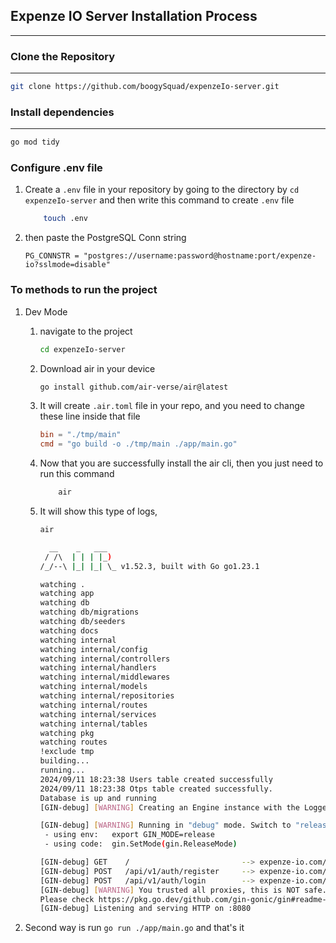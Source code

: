 ## Expenze IO Server Installation Process

---

### Clone the Repository

---

```zsh
git clone https://github.com/boogySquad/expenzeIo-server.git
```

### Install dependencies

---

```zsh
go mod tidy
```


### Configure .env file
1. Create a `.env` file in your repository by going to the directory by `cd expenzeIo-server` and then write this command to create `.env` file
	```bash
		touch .env
	```
2. then paste the PostgreSQL Conn string
	```env
	PG_CONNSTR = "postgres://username:password@hostname:port/expenze-io?sslmode=disable"
	```

### To methods to run the project

1. Dev Mode
	1. navigate to the project
		```bash
		cd expenzeIo-server
		```
	1. Download air in your  device
		```bash
		go install github.com/air-verse/air@latest
		```
	3. It will create `.air.toml` file in your repo, and you need to change these line inside that file
		```toml
		bin = "./tmp/main"
		cmd = "go build -o ./tmp/main ./app/main.go"
		```
	4. Now that you are successfully install the air cli, then you just need to run this command
		```bash
			air
		```
	5. It will show this type of logs,
		```bash
		air

		  __    _   ___
		 / /\  | | | |_)
		/_/--\ |_| |_| \_ v1.52.3, built with Go go1.23.1
		
		watching .
		watching app
		watching db
		watching db/migrations
		watching db/seeders
		watching docs
		watching internal
		watching internal/config
		watching internal/controllers
		watching internal/handlers
		watching internal/middlewares
		watching internal/models
		watching internal/repositories
		watching internal/routes
		watching internal/services
		watching internal/tables
		watching pkg
		watching routes
		!exclude tmp
		building...
		running...
		2024/09/11 18:23:38 Users table created successfully
		2024/09/11 18:23:38 Otps table created successfully.
		Database is up and running
		[GIN-debug] [WARNING] Creating an Engine instance with the Logger and Recovery middleware already attached.
		
		[GIN-debug] [WARNING] Running in "debug" mode. Switch to "release" mode in production.
		 - using env:   export GIN_MODE=release
		 - using code:  gin.SetMode(gin.ReleaseMode)
		
		[GIN-debug] GET    /                         --> expenze-io.com/routes.RegisterRoutes.func1 (3 handlers)
		[GIN-debug] POST   /api/v1/auth/register     --> expenze-io.com/internal/controllers.RegisterHandler (3 handlers)
		[GIN-debug] POST   /api/v1/auth/login        --> expenze-io.com/internal/controllers.LoginHandler (3 handlers)
		[GIN-debug] [WARNING] You trusted all proxies, this is NOT safe. We recommend you to set a value.
		Please check https://pkg.go.dev/github.com/gin-gonic/gin#readme-don-t-trust-all-proxies for details.
		[GIN-debug] Listening and serving HTTP on :8080

		```

2. Second way is run `go run ./app/main.go` and that's it